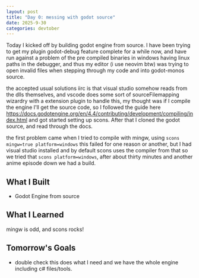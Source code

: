 ```yaml
---
layout: post
title: "Day 0: messing with godot source"
date: 2025-9-30
categories: devtober
---
```

Today I kicked off by building godot engine from source.
I have been trying to get my plugin godot-debug feature complete for a while now, and have run against a problem of the pre compiled binaries in windows having linux paths in the debugger, and thus my editor (i use neovim btw) was trying to open invalid files when stepping through my code and into godot-monos source.

the accepted usual solutions iirc is that visual studio somehow reads from the dlls themselves, and vscode does some sort of sourceFilemapping wizardry with a extension plugin to handle this, my thought was if I compile the engine I'll get the source code, so I followed the guide here https://docs.godotengine.org/en/4.4/contributing/development/compiling/index.html and got started setting up scons. After that I cloned the godot source, and read through the docs.

the first problem came when I tried to compile with mingw, using `scons mingw=true platform=windows` this failed for one reason or another, but I had visual studio installed and by default scons uses the compiler from that so we tried that `scons platform=windows`, after about thirty minutes and another anime episode down we had a build.

## What I Built
- Godot Engine from source

## What I Learned
mingw is odd, and scons rocks!

## Tomorrow's Goals
- double check this does what I need and we have the whole engine including c# files/tools.
